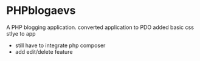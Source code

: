 # PHPblogaevs
A PHP  blogging application.
converted application to PDO
added basic css stlye to app
- still have to integrate php composer
- add edit/delete feature
